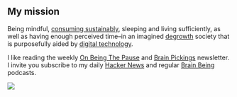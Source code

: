 ## My mission
Being mindful, [consuming sustainably](http://scorai.org/), sleeping and living sufficiently, as well as having enough perceived time–in an imagined [degrowth](https://degrowth.org/) society that is purposefully aided by [digital technology](http://sheetgo.com/).

I like reading the weekly [On Being The Pause](https://onbeing.org/newsletter/) and [Brain Pickings](https://www.brainpickings.org/) newsletter. I invite you subscribe to my daily [Hacker News](https://anchor.fm/orschiro) and regular [Brain Being](https://brainbeing.wordpress.com/) podcasts.

![](https://raw.githubusercontent.com/orschiro/about/master/favicon.ico)
